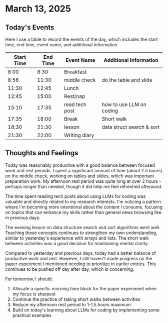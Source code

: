 # March 13, 2025

## Today's Events

Here I use a table to record the events of the day, which includes the start time, end time, event name, and additional information.

| Start Time | End Time | Event Name     | Additional Information    |
| ---------- | -------- | -------------- | ------------------------- |
| 8:00       | 8:30     | Breakfast      |                           |
| 8:56       | 11:30    | middle check   | do the table and slide    |
| 11:30      | 12:45    | Lunch          |                           |
| 12:45      | 15:00    | Rest/nap       |                           |
| 15:10      | 17:35    | read tech post | how to use LLM on coding  |
| 17:35      | 18:00    | Break          | Short walk                |
| 18:30      | 21:30    | lesson         | data struct search & sort |
| 21:30      | 22:00    | Writing diary  |                           |

## Thoughts and Feelings

Today was reasonably productive with a good balance between focused work and rest periods. I spent a significant amount of time (about 2.5 hours) on the middle check, working on tables and slides, which was important preparation work. My afternoon rest period was quite long at over 2 hours - perhaps longer than needed, though it did help me feel refreshed afterward.

The time spent reading tech posts about using LLMs for coding was valuable and directly related to my research interests. I'm noticing a pattern where I'm becoming more intentional about the content I consume, focusing on topics that can enhance my skills rather than general news browsing like in previous days.

The evening lesson on data structure search and sort algorithms went well. Teaching these concepts continues to strengthen my own understanding, similar to yesterday's experience with arrays and lists. The short walk between activities was a good decision for maintaining mental clarity.

Compared to yesterday and previous days, today had a better balance of productive work and rest. However, I still haven't made progress on the paper experiment I mentioned needing to prioritize in earlier entries. This continues to be pushed off day after day, which is concerning.

For tomorrow, I should:

1. Allocate a specific morning time block for the paper experiment when my focus is sharpest
2. Continue the practice of taking short walks between activities
3. Reduce my afternoon rest period to 1-1.5 hours maximum
4. Build on today's learning about LLMs for coding by implementing some practical examples
